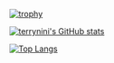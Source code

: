 [![trophy](https://github-profile-trophy.vercel.app/?username=ryo-ma&theme=onedark)](https://github.com/ryo-ma/github-profile-trophy)

[![terrynini's GitHub stats](https://github-readme-stats.vercel.app/api?username=terrynini&show_icons=true&theme=tokyonight)](https://github.com/anuraghazra/github-readme-stats)

[![Top Langs](https://github-readme-stats.vercel.app/api/top-langs/?username=terrynini&theme=tokyonight)](https://github.com/anuraghazra/github-readme-stats)
